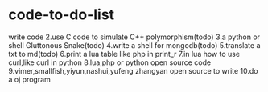 code-to-do-list
===============

write code
2.use C code to simulate C++ polymorphism(todo)
3.a python or shell Gluttonous Snake(todo)
4.write a shell for mongodb(todo)
5.translate a txt to md(todo)
6.print a lua table like php in print_r
7.in lua how to use curl,like curl in python
8.lua,php or python open source code
9.vimer,smallfish,yiyun,nashui,yufeng zhangyan open source to write
10.do a oj program
